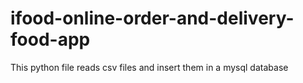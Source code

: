 # ifood-online-order-and-delivery-food-app
This python file reads csv files and insert them in a mysql database
